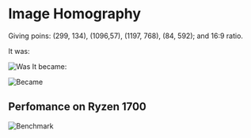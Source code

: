 # Image Homography
Giving poins: (299, 134), (1096,57), (1197, 768), (84, 592); and 16:9 ratio.

It was:

![Was](tests/test.png)
It became:

![Became](tests/res.png)

## Perfomance on Ryzen 1700
![Benchmark](tests/benchmark.png)

